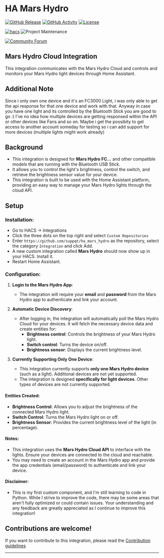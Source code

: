 # HA Mars Hydro

[![GitHub Release][releases-shield]][releases]
[![GitHub Activity][commits-shield]][commits]
[![License][license-shield]](LICENSE)

[![hacs][hacsbadge]][hacs]
![Project Maintenance][maintenance-shield]

[![Community Forum][forum-shield]][forum]

## Mars Hydro Cloud Integration
This integration communicates with the Mars Hydro Cloud and controls and monitors your Mars Hydro light devices through Home Assistant.

## Additional Note
Since i only own one device and it's an FC3000 Light, i was only able to get the api response for that one device and work with that.
Anyway in case you have one light and its controlled by the Bluetooth Stick you are good to go :)
I've no idea how multiple devices are getting responsed within the API or other devices like Fans and so on.
Maybe i get the possibity to get access to another account someday for testing so i can add support for more devices (multiple lights might work already)

## Background
- This integration is designed for **Mars Hydro FC...** and other compatible models that are running with the Bluetooth USB Stick.
- It allows you to control the light's brightness, control the switch, and retrieve the brightness sensor value for your device.
- This integration is built to be used with the Home Assistant platform, providing an easy way to manage your Mars Hydro lights through the cloud API.

## Setup

### Installation:
* Go to HACS -> Integrations
* Click the three dots on the top right and select `Custom Repositories`
* Enter `https://github.com/suppqt/ha_mars_hydro` as the repository, select the category `Integration` and click Add.
* A new custom integration called **Mars Hydro** should now show up in your HACS. Install it.
* Restart Home Assistant.

### Configuration:
1. **Login to the Mars Hydro App**:
   * The integration will require your **email** and **password** from the Mars Hydro app to authenticate and link your account.
   
2. **Automatic Device Discovery**:
   * After logging in, the integration will automatically poll the Mars Hydro Cloud for your devices. It will fetch the necessary device data and create entities for:
     * **Brightness control**: Controls the brightness of your Mars Hydro light.
     * **Switch control**: Turns the device on/off.
     * **Brightness sensor**: Displays the current brightness level.

3. **Currently Supporting Only One Device**:
   * This integration currently supports **only one Mars Hydro device** (such as a light). Additional devices are not yet supported.
   * The integration is designed **specifically for light devices**. Other types of devices are not currently supported.

#### Entities Created:
- **Brightness Control**: Allows you to adjust the brightness of the connected Mars Hydro light.
- **Switch Control**: Turns the Mars Hydro light on or off.
- **Brightness Sensor**: Provides the current brightness level of the light (in percentage).

#### Notes:
- This integration uses the **Mars Hydro Cloud API** to interface with the lights. Ensure your devices are connected to the cloud and reachable.
- You may need to create an account in the Mars Hydro app and provide the app credentials (email/password) to authenticate and link your device.

#### Disclaimer:
- This is my first custom component, and I'm still learning to code in Python. While I strive to improve the code, there may be some areas that aren't fully optimized or could contain issues. Your understanding and any feedback are greatly appreciated as I continue to improve this integration!

## Contributions are welcome!

If you want to contribute to this integration, please read the [Contribution guidelines](CONTRIBUTING.md)

***

[hacs]: https://github.com/hacs/integration
[hacsbadge]: https://img.shields.io/badge/HACS-Custom-orange.svg?style=for-the-badge
[commits-shield]: https://img.shields.io/github/commit-activity/y/suppqt/ha_mars_hydro.svg?style=for-the-badge
[commits]: https://github.com/suppqt/ha_mars_hydro/commits/main
[forum-shield]: https://img.shields.io/badge/community-forum-brightgreen.svg?style=for-the-badge
[forum]: https://community.home-assistant.io/
[license-shield]: https://img.shields.io/github/license/suppqt/ha_mars_hydro.svg?style=for-the-badge
[maintenance-shield]: https://img.shields.io/badge/maintainer-%20%40suppqt-blue.svg?style=for-the-badge
[releases-shield]: https://img.shields.io/github/release/suppqt/ha_mars_hydro.svg?style=for-the-badge
[releases]: https://github.com/suppqt/ha_mars_hydro/releases
